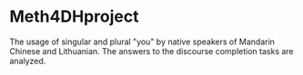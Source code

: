 # Meth4DHproject
The usage of singular and plural "you" by native speakers of Mandarin Chinese and Lithuanian. The answers to the discourse completion tasks are analyzed.

